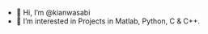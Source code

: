 - 👋 Hi, I’m @kianwasabi
- 👀 I’m interested in Projects in Matlab, Python, C & C++. 

<!---
kianwasabi/kianwasabi is a ✨ special ✨ repository because its `README.md` (this file) appears on your GitHub profile.
You can click the Preview link to take a look at your changes.
--->
